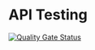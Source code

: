 # API Testing 



[![Quality Gate Status](https://sonarcloud.io/api/project_badges/measure?project=marcomendez_AT05_API_Test_Python_Behave&metric=alert_status)](https://sonarcloud.io/dashboard?id=marcomendez_AT05_API_Test_Python_Behave)